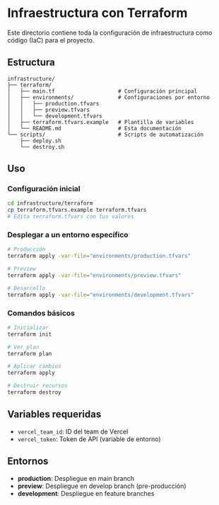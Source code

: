 # Infraestructura con Terraform

Este directorio contiene toda la configuración de infraestructura como código (IaC) para el proyecto.

## Estructura

```
infrastructure/
├── terraform/
│   ├── main.tf                    # Configuración principal
│   ├── environments/              # Configuraciones por entorno
│   │   ├── production.tfvars
│   │   ├── preview.tfvars
│   │   └── development.tfvars
│   ├── terraform.tfvars.example   # Plantilla de variables
│   └── README.md                  # Esta documentación
└── scripts/                       # Scripts de automatización
    ├── deploy.sh
    └── destroy.sh
```

## Uso

### Configuración inicial
```bash
cd infrastructure/terraform
cp terraform.tfvars.example terraform.tfvars
# Edita terraform.tfvars con tus valores
```

### Desplegar a un entorno específico
```bash
# Producción
terraform apply -var-file="environments/production.tfvars"

# Preview
terraform apply -var-file="environments/preview.tfvars"

# Desarrollo
terraform apply -var-file="environments/development.tfvars"
```

### Comandos básicos
```bash
# Inicializar
terraform init

# Ver plan
terraform plan

# Aplicar cambios
terraform apply

# Destruir recursos
terraform destroy
```

## Variables requeridas

- `vercel_team_id`: ID del team de Vercel
- `vercel_token`: Token de API (variable de entorno)

## Entornos

- **production**: Despliegue en main branch
- **preview**: Despliegue en develop branch (pre-producción)
- **development**: Despliegue en feature branches
